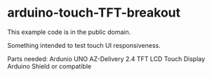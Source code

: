 # arduino-touch-TFT-breakout
This example code is in the public domain.

Something intended to test touch UI responsiveness.

  Parts needed:
      Ardunio UNO
      AZ-Delivery 2.4 TFT LCD Touch Display Arduino Shield or compatible
